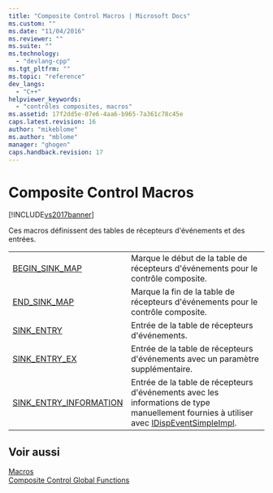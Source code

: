 ```yaml
---
title: "Composite Control Macros | Microsoft Docs"
ms.custom: ""
ms.date: "11/04/2016"
ms.reviewer: ""
ms.suite: ""
ms.technology: 
  - "devlang-cpp"
ms.tgt_pltfrm: ""
ms.topic: "reference"
dev_langs: 
  - "C++"
helpviewer_keywords: 
  - "contrôles composites, macros"
ms.assetid: 17f2dd5e-07e6-4aa6-b965-7a361c78c45e
caps.latest.revision: 16
author: "mikeblome"
ms.author: "mblome"
manager: "ghogen"
caps.handback.revision: 17
---
```

# Composite Control Macros
[!INCLUDE[vs2017banner](../../assembler/inline/includes/vs2017banner.md)]

Ces macros définissent des tables de récepteurs d'événements et des entrées.  
  
|||  
|-|-|  
|[BEGIN\_SINK\_MAP](../Topic/BEGIN_SINK_MAP.md)|Marque le début de la table de récepteurs d'événements pour le contrôle composite.|  
|[END\_SINK\_MAP](../Topic/END_SINK_MAP.md)|Marque la fin de la table de récepteurs d'événements pour le contrôle composite.|  
|[SINK\_ENTRY](../Topic/SINK_ENTRY.md)|Entrée de la table de récepteurs d'événements.|  
|[SINK\_ENTRY\_EX](../Topic/SINK_ENTRY_EX.md)|Entrée de la table de récepteurs d'événements avec un paramètre supplémentaire.|  
|[SINK\_ENTRY\_INFORMATION](../Topic/SINK_ENTRY_INFO.md)|Entrée de la table de récepteurs d'événements avec les informations de type manuellement fournies à utiliser avec [IDispEventSimpleImpl](../../atl/reference/idispeventsimpleimpl-class.md).|  
  
## Voir aussi  
 [Macros](../../atl/reference/atl-macros.md)   
 [Composite Control Global Functions](../../atl/reference/composite-control-global-functions.md)